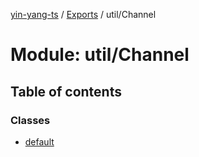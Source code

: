 [yin-yang-ts](../README.md) / [Exports](../modules.md) / util/Channel

# Module: util/Channel

## Table of contents

### Classes

- [default](../classes/util_channel.default.md)
